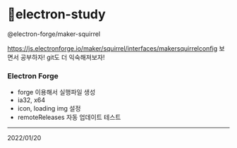# 📡electron-study

@electron-forge/maker-squirrel

https://js.electronforge.io/maker/squirrel/interfaces/makersquirrelconfig
보면서 공부하자! git도 더 익숙해져보자!

### Electron Forge
- forge 이용해서 실행파일 생성
- ia32, x64
- icon, loading img 설정
- remoteReleases 자동 업데이트 테스트

---
2022/01/20
